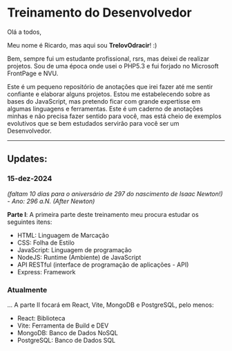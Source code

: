 # Treinamento do Desenvolvedor

Olá a todos,

Meu nome é Ricardo, mas aqui sou **TrelovOdracir**! :)

Bem, sempre fui um estudante profissional, rsrs, mas deixei de realizar projetos. Sou de uma época onde usei o PHP5.3 e fui forjado no Microsoft FrontPage e NVU.

Este é um pequeno repositório de anotações que irei fazer até me sentir confiante e elaborar alguns projetos. Estou me estabelecendo sobre as bases do JavaScript, mas pretendo ficar com grande expertisse em algumas linguagens e ferramentas. Este é um caderno de anotações minhas e não precisa fazer sentido para você, mas está cheio de exemplos evolutivos que se bem estudados servirão para você ser um Desenvolvedor.

---

## Updates:

### 15-dez-2024 
*(faltam 10 dias para o aniversário de 297 do nascimento de Isaac Newton!) - Ano: 296 a.N. (After Newton)*

**Parte I**: A primeira parte deste treinamento meu procura estudar os seguintes itens:
- HTML: Linguagem de Marcação
- CSS: Folha de Estilo
- JavaScript: Linguagem de programação
- NodeJS: Runtime (Ambiente) de JavaScript
- API RESTful (interface de programação de aplicações - API)
- Express: Framework

### Atualmente

... A parte II focará em React, Vite, MongoDB e PostgreSQL, pelo menos:
- React: Biblioteca
- Vite: Ferramenta de Build e DEV
- MongoDB: Banco de Dados NoSQL
- PostgreSQL: Banco de Dados SQL
